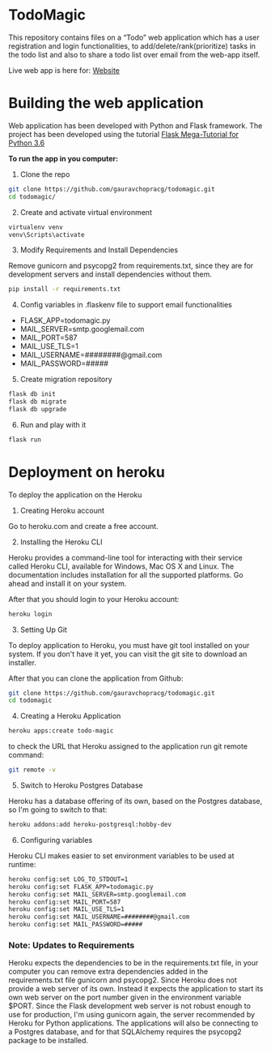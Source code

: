 # TodoMagic

This repository contains files on a “Todo” web application which has a user registration and login
functionalities, to add/delete/rank(prioritize) tasks in the todo list and also to share a todo list
over email from the web-app itself.

Live web app is here for:
[Website](http://todomagic.herokuapp.com/)


# Building the web application

Web application has been developed with Python and Flask framework. The project has been developed using the tutorial [Flask Mega-Tutorial for Python 3.6](https://blog.miguelgrinberg.com/post/the-flask-mega-tutorial-part-i-hello-world)

**To run the app in you computer:**

1. Clone the repo

```bash
git clone https://github.com/gauravchopracg/todomagic.git
cd todomagic/
```

2. Create and activate virtual environment
```bash
virtualenv venv
venv\Scripts\activate
```

3. Modify Requirements and Install Dependencies

Remove gunicorn and psycopg2 from requirements.txt, since they are for development servers and install dependencies without them.

```bash
pip install -r requirements.txt
```

4. Config variables in .flaskenv file to support email functionalities
* FLASK_APP=todomagic.py
* MAIL_SERVER=smtp.googlemail.com
* MAIL_PORT=587
* MAIL_USE_TLS=1
* MAIL_USERNAME=########@gmail.com
* MAIL_PASSWORD=#####

5. Create migration repository

```bash
flask db init
flask db migrate
flask db upgrade
```

6. Run and play with it

```bash
flask run
```


# Deployment on heroku

To deploy the application on the Heroku

1. Creating Heroku account

Go to heroku.com and create a free account.

2. Installing the Heroku CLI

Heroku provides a command-line tool for interacting with their service called Heroku CLI, available for Windows, Mac OS X and Linux. The documentation includes installation for all the supported platforms. Go ahead and install it on your system.

After that you should login to your Heroku account:

```bash
heroku login
```

3. Setting Up Git

To deploy application to Heroku, you must have git tool installed on your system. If you don't have it yet, you can visit the git site to download an installer.

After that you can clone the application from Github:

```bash
git clone https://github.com/gauravchopracg/todomagic.git
cd todomagic
```

4. Creating a Heroku Application

```bash
heroku apps:create todo-magic
```

to check the URL that Heroku assigned to the application run git remote command:

```bash
git remote -v
```

5. Switch to Heroku Postgres Database

Heroku has a database offering of its own, based on the Postgres database, so I'm going to switch to that:

```bash
heroku addons:add heroku-postgresql:hobby-dev
```

6. Configuring variables

Heroku CLI makes easier to set environment variables to be used at runtime:
```bash
heroku config:set LOG_TO_STDOUT=1
heroku config:set FLASK_APP=todomagic.py
heroku config:set MAIL_SERVER=smtp.googlemail.com
heroku config:set MAIL_PORT=587
heroku config:set MAIL_USE_TLS=1
heroku config:set MAIL_USERNAME=########@gmail.com
heroku config:set MAIL_PASSWORD=#####
```

### Note: Updates to Requirements

Heroku expects the dependencies to be in the requirements.txt file, in your computer you can remove extra dependencies added in the requirements.txt file gunicorn and psycopg2. Since Heroku does not provide a web server of its own. Instead it expects the application to start its own web server on the port number given in the environment variable $PORT. Since the Flask development web server is not robust enough to use for production, I'm using gunicorn again, the server recommended by Heroku for Python applications. The applications will also be connecting to a Postgres database, and for that SQLAlchemy requires the psycopg2 package to be installed.
